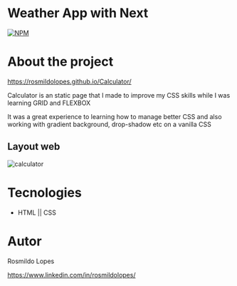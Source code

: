 # Weather App with Next

[![NPM](https://img.shields.io/npm/l/react)](<[(https://github.com/rosmildoLopes/next-weather-app/blob/main/LICENSE])>)

# About the project

https://rosmildolopes.github.io/Calculator/

Calculator is an static page that I made to improve my CSS skills while I was learning GRID and FLEXBOX

It was a great experience to learning how to manage better CSS and also working with gradient background, drop-shadow etc on a vanilla CSS

## Layout web

![calculator](https://github.com/rosmildoLopes/Calculator/assets/123316625/4fd5e19e-b486-4ffe-ab99-7518cafe10e9)

# Tecnologies

- HTML || CSS

# Autor

Rosmildo Lopes

https://www.linkedin.com/in/rosmildolopes/
